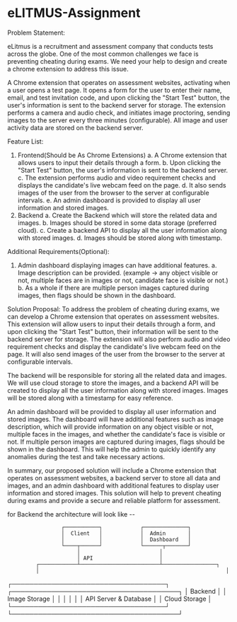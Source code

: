 # eLITMUS-Assignment

Problem Statement:

eLitmus is a recruitment and assessment company that conducts tests across the globe. One of the most common challenges we face is preventing cheating during exams. We need your help to design and create a chrome extension to address this issue.

A Chrome extension that operates on assessment websites, activating when a user opens a test page. It opens a form for the user to enter their name, email, and test invitation code, and upon clicking the "Start Test" button, the user's information is sent to the backend server for storage. The extension performs a camera and audio check, and initiates image proctoring, sending images to the server every three minutes (configurable). All image and user activity data are stored on the backend server.
 
Feature List:

1.	Frontend(Should be As Chrome Extensions)
a.	A Chrome extension that allows users to input their details through a form.
b.	Upon clicking the "Start Test" button, the user's information is sent to the backend server. 
c.	The extension performs audio and video requirement checks and displays the candidate's live webcam feed on the page. 
d.	It also sends images of the user from the browser to the server at configurable intervals.
e.	An admin dashboard is provided to display all user information and stored images.
2.	Backend
a.	Create the Backend which will store the related data and images.
b.	 Images should be stored in some data storage (preferred cloud).
c.	Create a backend API to display all the user information along with stored images.
d.	Images should be stored along with timestamp.
 

Additional Requirements(Optional):
1.	Admin dashboard displaying images can have additional features.
a.	Image description can be provided. (example → any object visible or not, multiple faces are in images or not, candidate face is visible or not.)
b.	As a whole if there are multiple person images captured during images, then flags should be shown in the dashboard.

Solution Proposal:
To address the problem of cheating during exams, we can develop a Chrome extension that operates on assessment websites. This extension will allow users to input their details through a form, and upon clicking the "Start Test" button, their information will be sent to the backend server for storage. The extension will also perform audio and video requirement checks and display the candidate's live webcam feed on the page. It will also send images of the user from the browser to the server at configurable intervals.

The backend will be responsible for storing all the related data and images. We will use cloud storage to store the images, and a backend API will be created to display all the user information along with stored images. Images will be stored along with a timestamp for easy reference.

An admin dashboard will be provided to display all user information and stored images. The dashboard will have additional features such as image description, which will provide information on any object visible or not, multiple faces in the images, and whether the candidate's face is visible or not. If multiple person images are captured during images, flags should be shown in the dashboard. This will help the admin to quickly identify any anomalies during the test and take necessary actions.

In summary, our proposed solution will include a Chrome extension that operates on assessment websites, a backend server to store all data and images, and an admin dashboard with additional features to display user information and stored images. This solution will help to prevent cheating during exams and provide a secure and reliable platform for assessment.


for Backend the architecture will look like --

                     ┌───────────┐            ┌──────────────┐
                     │  Client   │            │  Admin       │
                     │           │            │  Dashboard   │
                     └────┬──────┘            └──────┬───────┘
                          │                         │
                          │ API                     │
             ┌────────────┴─────────────────────────┴─────────────────┐
             │                                                           │
┌───────────────────────────────────┐                      ┌──────────────────────────────────────┐
│            Backend                │                      │          Image Storage              │
│                                   │                      │                                      │
│       API Server & Database       │                      │            Cloud Storage             │
└───────────────────────────────────┘                      └──────────────────────────────────────┘
